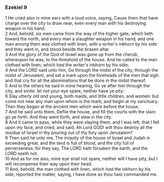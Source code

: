 ### Ezekiel 9

1 He cried also in mine ears with a loud voice, saying, Cause them that have charge over the city to draw near, even every man *with* his destroying weapon in his hand.  
2 And, behold, six men came from the way of the higher gate, which lieth toward the north, and every man a slaughter weapon in his hand; and one man among them *was* clothed with linen, with a writer's inkhorn by his side: and they went in, and stood beside the brasen altar.  
3 And the glory of the God of Israel was gone up from the cherub, whereupon he was, to the threshold of the house. And he called to the man clothed with linen, which *had* the writer's inkhorn by his side;  
4 And the LORD said unto him, Go through the midst of the city, through the midst of Jerusalem, and set a mark upon the foreheads of the men that sigh and that cry for all the abominations that be done in the midst thereof.  
5 And to the others he said in mine hearing, Go ye after him through the city, and smite: let not your eye spare, neither have ye pity:  
6 Slay utterly old *and* young, both maids, and little children, and women: but come not near any man upon whom *is* the mark; and begin at my sanctuary. Then they began at the ancient men which *were* before the house.  
7 And he said unto them, Defile the house, and fill the courts with the slain: go ye forth. And they went forth, and slew in the city.  
8 And it came to pass, while they were slaying them, and I was left, that I fell upon my face, and cried, and said, Ah Lord GOD! wilt thou destroy all the residue of Israel in thy pouring out of thy fury upon Jerusalem?  
9 Then said he unto me, The iniquity of the house of Israel and Judah *is* exceeding great, and the land is full of blood, and the city full of perverseness: for they say, The LORD hath forsaken the earth, and the LORD seeth not.  
10 And as for me also, mine eye shall not spare, neither will I have pity, *but* I will recompense their way upon their head.  
11 And, behold, the man clothed with linen, which *had* the inkhorn by his side, reported the matter, saying, I have done as thou hast commanded me.  
